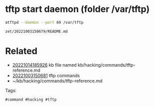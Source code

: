 # tftp start daemon (folder /var/tftp)
```bash
atftpd --daemon --port 69 /var/tftp
```

` zet/20221003150679/README.md `

# Related

- [20221014185926](/zet/20221014185926/README.md) kb file named kb/hacking/commands/tftp-reference.md
- [20221003150681](/zet/20221003150681/README.md) tftp commands
- ~/kb/hacking/commands/tftp-reference.md

Tags:

    #command #hacking #tftp 
